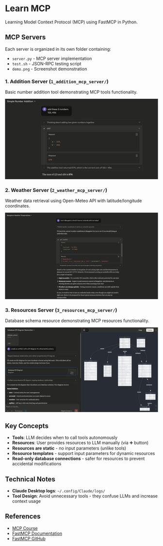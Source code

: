 # Learn MCP

Learning Model Context Protocol (MCP) using FastMCP in Python.

## MCP Servers

Each server is organized in its own folder containing:
- `server.py` - MCP server implementation
- `test.sh` - JSON-RPC testing script  
- `demo.png` - Screenshot demonstration

### 1. Addition Server (`1_addition_mcp_server/`)
Basic number addition tool demonstrating MCP tools functionality.

![Addition Server Demo](1_addition_mcp_server/demo.png)

### 2. Weather Server (`2_weather_mcp_server/`)
Weather data retrieval using Open-Meteo API with latitude/longitude coordinates.

![Weather Server Demo](2_weather_mcp_server/demo.png)

### 3. Resources Server (`3_resources_mcp_server/`)
Database schema resource demonstrating MCP resources functionality.

![Resources Server Demo](3_resources_mcp_server/demo.png)

## Key Concepts

- **Tools**: LLM decides when to call tools autonomously
- **Resources**: User provides resources to LLM manually (via ➕ button)
- **Resources are static** - no input parameters (unlike tools)
- **Resource templates** - support input parameters for dynamic resources
- **Read-only database connections** - safer for resources to prevent accidental modifications

## Technical Notes

- **Claude Desktop logs**: `~/.config/Claude/logs/`
- **Tool Design**: Avoid unnecessary tools - they confuse LLMs and increase context usage

## References

- [MCP Course](https://mcp.holt.courses)
- [FastMCP Documentation](https://gofastmcp.com)
- [FastMCP GitHub](https://github.com/jlowin/fastmcp)